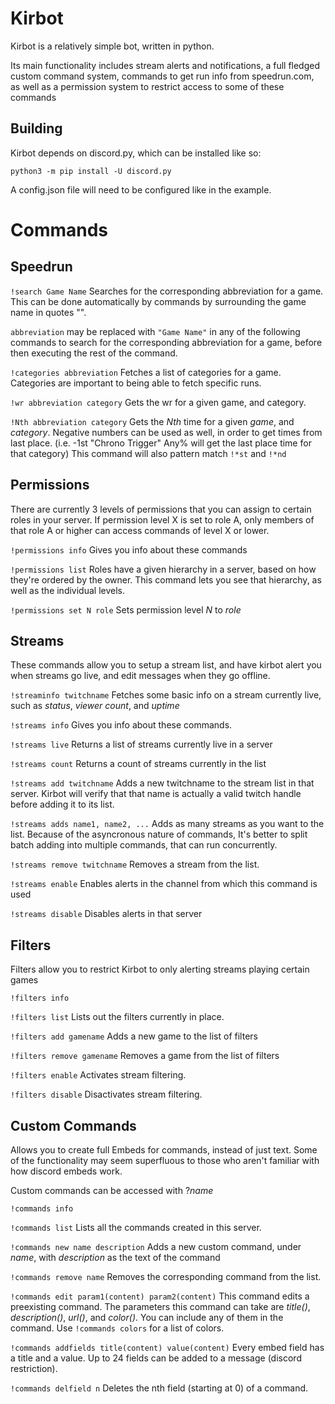 # Kirbot
Kirbot is a relatively simple bot, written in python.

Its main functionality includes stream alerts and notifications,
a full fledged custom command system,
commands to get run info from speedrun.com, as well
as a permission system to restrict access to some of these commands

## Building
Kirbot depends on discord.py, which can be installed like so:

`python3 -m pip install -U discord.py`

A config.json file will need to be configured like in the example.


# Commands

## Speedrun
`!search Game Name` Searches for the corresponding abbreviation for a game.
This can be done automatically by commands by surrounding the game name in quotes "".

`abbreviation` may be replaced with `"Game Name"` in any of the following commands to search for the corresponding
abbreviation for a game, before then executing the rest of the command.


`!categories abbreviation` Fetches a list of categories for a game. Categories are important to being able to fetch specific runs.

`!wr abbreviation category` Gets the wr for a given game, and category.

`!Nth abbreviation category` Gets the *Nth* time for a given *game*, and *category*.
Negative numbers can be used as well, in order to get times from last place. (i.e.
-1st "Chrono Trigger" Any% will get the last place time for that category)
This command will also pattern match `!*st` and `!*nd`


## Permissions
There are currently 3 levels of permissions that you can assign to certain roles in
your server. If permission level X is set to role A, only members of that role A or higher can access commands of level X or lower.


`!permissions info` Gives you info about these commands

`!permissions list` Roles have a given hierarchy in a server, based on how they're
ordered by the owner. This command lets you see that hierarchy, as well as the individual levels.

`!permissions set N role` Sets permission level *N* to *role*


## Streams
These commands allow you to setup a stream list, and have kirbot alert you when streams go live, and edit messages when they go offline.

`!streaminfo twitchname` Fetches some basic info on a stream currently live,
such as *status*, *viewer count*, and *uptime*

`!streams info` Gives you info about these commands.

`!streams live` Returns a list of streams currently live in a server

`!streams count` Returns a count of streams currently in the list

`!streams add twitchname` Adds a new twitchname to the stream list in that server. Kirbot will verify that that name is actually a valid twitch handle before adding it to its list.

`!streams adds name1, name2, ...` Adds as many streams as you want to the list. Because of the asyncronous nature of commands, It's better to split batch adding into multiple commands, that can run concurrently.

`!streams remove twitchname` Removes a stream from the list.

`!streams enable` Enables alerts in the channel from which this command is used

`!streams disable` Disables alerts in that server

## Filters
Filters allow you to restrict Kirbot to only alerting streams playing certain games

`!filters info`

`!filters list` Lists out the filters currently in place.

`!filters add gamename` Adds a new game to the list of filters

`!filters remove gamename` Removes a game from the list of filters

`!filters enable` Activates stream filtering.

`!filters disable` Disactivates stream filtering.


## Custom Commands
Allows you to create full Embeds for commands, instead of just text. Some of the functionality may seem superfluous to those who aren't familiar with how discord embeds work.

Custom commands can be accessed with ?*name*

`!commands info`

`!commands list` Lists all the commands created in this server.

`!commands new name description` Adds a new custom command, under *name*, with *description* as the text of the command

`!commands remove name` Removes the corresponding command from the list.

`!commands edit param1(content) param2(content)`
This command edits a preexisting command.
The parameters this command can take are *title()*, *description()*, *url()*, and *color()*. You can include any of them in the command. Use `!commands colors` for a list of colors.

`!commands addfields title(content) value(content)`  Every embed field has a title and a value. Up to 24 fields can be added to a message (discord restriction).

`!commands delfield n` Deletes the nth field (starting at 0) of a command.
